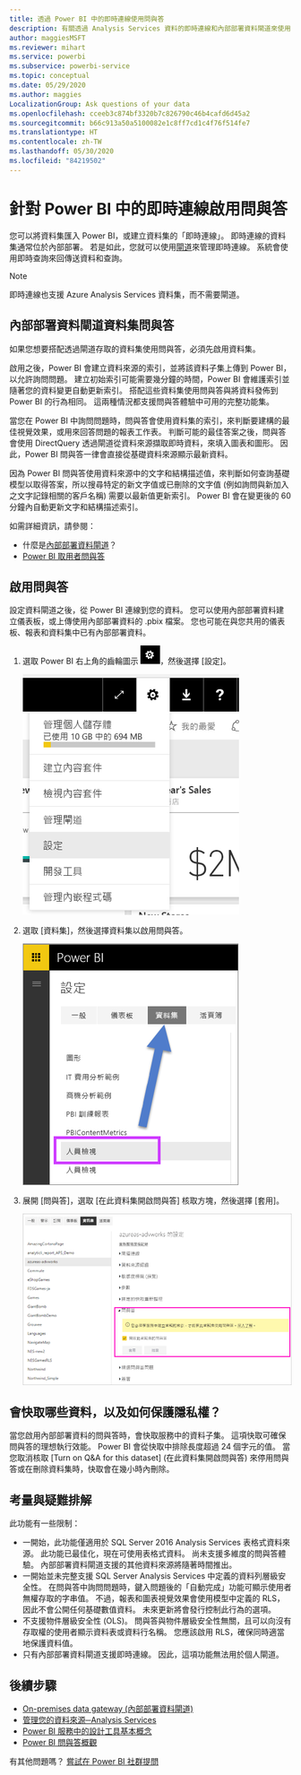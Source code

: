 ```yaml
---
title: 透過 Power BI 中的即時連線使用問與答
description: 有關透過 Analysis Services 資料的即時連線和內部部署資料閘道來使用 Power BI 問與答自然語言查詢的文件。
author: maggiesMSFT
ms.reviewer: mihart
ms.service: powerbi
ms.subservice: powerbi-service
ms.topic: conceptual
ms.date: 05/29/2020
ms.author: maggies
LocalizationGroup: Ask questions of your data
ms.openlocfilehash: cceeb3c874bf3320b7c826790c46b4cafd6d45a2
ms.sourcegitcommit: b66c913a50a5100082e1c8ff7cd1c4f76f514fe7
ms.translationtype: HT
ms.contentlocale: zh-TW
ms.lasthandoff: 05/30/2020
ms.locfileid: "84219502"
---
```

# <a name="enable-qa-for-live-connections-in-power-bi"></a>針對 Power BI 中的即時連線啟用問與答

您可以將資料集匯入 Power BI，或建立資料集的「即時連線」。 即時連線的資料集通常位於內部部署。 若是如此，您就可以使用[閘道](../connect-data/service-gateway-onprem.md)來管理即時連線。 系統會使用即時查詢來回傳送資料和查詢。

> [!NOTE]
> 即時連線也支援 Azure Analysis Services 資料集，而不需要閘道。

## <a name="qa-for-on-premises-data-gateway-datasets"></a>內部部署資料閘道資料集問與答
如果您想要搭配透過閘道存取的資料集使用問與答，必須先啟用資料集。

啟用之後，Power BI 會建立資料來源的索引，並將該資料子集上傳到 Power BI，以允許詢問問題。 建立初始索引可能需要幾分鐘的時間，Power BI 會維護索引並隨著您的資料變更自動更新索引。 搭配這些資料集使用問與答與將資料發佈到 Power BI 的行為相同。 這兩種情況都支援問與答體驗中可用的完整功能集。

當您在 Power BI 中詢問問題時，問與答會使用資料集的索引，來判斷要建構的最佳視覺效果，或用來回答問題的報表工作表。 判斷可能的最佳答案之後，問與答會使用 DirectQuery 透過閘道從資料來源擷取即時資料，來填入圖表和圖形。 因此，Power BI 問與答一律會直接從基礎資料來源顯示最新資料。

因為 Power BI 問與答使用資料來源中的文字和結構描述值，來判斷如何查詢基礎模型以取得答案，所以搜尋特定的新文字值或已刪除的文字值 (例如詢問與新加入之文字記錄相關的客戶名稱) 需要以最新值更新索引。 Power BI 會在變更後的 60 分鐘內自動更新文字和結構描述索引。

如需詳細資訊，請參閱：

* 什麼是[內部部署資料閘道](../connect-data/service-gateway-onprem.md)？
* [Power BI 取用者問與答](../consumer/end-user-q-and-a.md)

## <a name="enable-qa"></a>啟用問與答
設定資料閘道之後，從 Power BI 連線到您的資料。  您可以使用內部部署資料建立儀表板，或上傳使用內部部署資料的 .pbix 檔案。  您也可能在與您共用的儀表板、報表和資料集中已有內部部署資料。

1. 選取 Power BI 右上角的齒輪圖示 ![齒輪圖示](media/service-q-and-a-direct-query/power-bi-cog.png)，然後選擇 [設定]。
   
   ![[設定] 功能表](media/service-q-and-a-direct-query/powerbi-settings.png)
2. 選取 [資料集]，然後選擇資料集以啟用問與答。
   
   ![[設定] 功能表的 [資料集] 畫面](media/service-q-and-a-direct-query/power-bi-q-and-a-settings.png)
3. 展開 [問與答]，選取 [在此資料集開啟問與答] 核取方塊，然後選擇 [套用]。
   
    ![展開的問與答區域](media/service-q-and-a-direct-query/power-bi-qna-dataset-direct-query.png)

## <a name="what-data-is-cached-and-how-is-privacy-protected"></a>會快取哪些資料，以及如何保護隱私權？
當您啟用內部部署資料的問與答時，會快取服務中的資料子集。 這項快取可確保問與答的理想執行效能。 Power BI 會從快取中排除長度超過 24 個字元的值。 當您取消核取 \[Turn on Q&A for this dataset] \(在此資料集開啟問與答) 來停用問與答或在刪除資料集時，快取會在幾小時內刪除。

## <a name="considerations-and-troubleshooting"></a>考量與疑難排解
此功能有一些限制：

* 一開始，此功能僅適用於 SQL Server 2016 Analysis Services 表格式資料來源。 此功能已最佳化，現在可使用表格式資料。 尚未支援多維度的問與答體驗。 內部部署資料閘道支援的其他資料來源將隨著時間推出。
* 一開始並未完整支援 SQL Server Analysis Services 中定義的資料列層級安全性。 在問與答中詢問問題時，鍵入問題後的「自動完成」功能可顯示使用者無權存取的字串值。 不過，報表和圖表視覺效果會使用模型中定義的 RLS，因此不會公開任何基礎數值資料。 未來更新將會發行控制此行為的選項。
* 不支援物件層級安全性 (OLS)。 問與答與物件層級安全性無關，且可以向沒有存取權的使用者顯示資料表或資料行名稱。 您應該啟用 RLS，確保同時適當地保護資料值。 
* 只有內部部署資料閘道支援即時連線。 因此，這項功能無法用於個人閘道。

## <a name="next-steps"></a>後續步驟

- [On-premises data gateway (內部部署資料閘道)](../connect-data/service-gateway-onprem.md)  
- [管理您的資料來源─Analysis Services](../connect-data/service-gateway-enterprise-manage-ssas.md)  
- [Power BI 服務中的設計工具基本概念](../fundamentals/service-basic-concepts.md)  
- [Power BI 問與答概觀](../consumer/end-user-q-and-a.md)  

有其他問題嗎？ [嘗試在 Power BI 社群提問](https://community.powerbi.com/)
